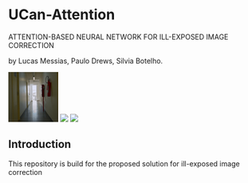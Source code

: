 # UCan-Attention
ATTENTION-BASED NEURAL NETWORK FOR ILL-EXPOSED IMAGE CORRECTION

by Lucas Messias, Paulo Drews, Silvia Botelho.

<p float="left">
  <img src="/images/overexposure/output/new4_ucan000003.png" width="100" />
  <img src="/images/overexposure/output/new4_ucan000019.pn" width="100" /> 
  <img src="/images/overexposure/output/new4_ucan000029.png" width="100" />
</p>


## Introduction

This repository is build for the proposed solution for ill-exposed image correction 
